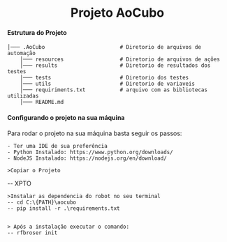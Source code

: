 <h1 align="center">
    Projeto AoCubo
</h1>

#### Estrutura do Projeto

    │─── .AoCubo                        # Diretorio de arquivos de automação
        │─── resources                  # Diretorio de arquivos de ações
        │─── results                    # Diretorio de resultados dos testes
        │─── tests                      # Diretorio dos testes
        │─── utils                      # Diretorio de variaveis
        │─── requiriments.txt           # arquivo com as bibliotecas utilizadas
        │─── README.md

#### Configurando o projeto na sua máquina
Para rodar o projeto na sua máquina basta seguir os passos:

    - Ter uma IDE de sua preferência
    - Python Instalado: https://www.python.org/downloads/
    - NodeJS Instalado: https://nodejs.org/en/download/

    >Copiar o Projeto
   -- XPTO


    >Instalar as dependencia do robot no seu terminal
    -- cd C:\{PATH}\aocubo
    -- pip install -r .\requirements.txt
    

    > Após a instalação executar o comando:
    -- rfbroser init
   